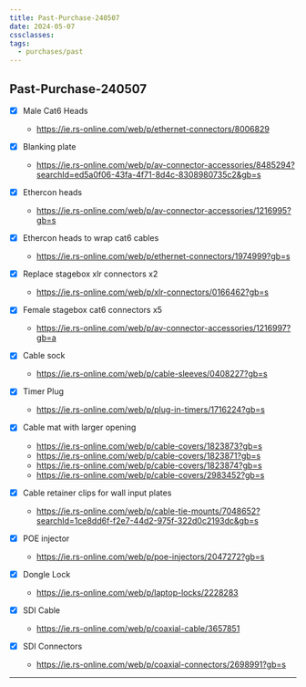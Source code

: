 ```yaml
---
title: Past-Purchase-240507
date: 2024-05-07
cssclasses: 
tags:
  - purchases/past
---
```


## Past-Purchase-240507

- [x] Male Cat6 Heads
	- https://ie.rs-online.com/web/p/ethernet-connectors/8006829
- [x] Blanking plate
	- https://ie.rs-online.com/web/p/av-connector-accessories/8485294?searchId=ed5a0f06-43fa-4f71-8d4c-8308980735c2&gb=s

- [x] Ethercon heads
	- https://ie.rs-online.com/web/p/av-connector-accessories/1216995?gb=s

- [x] Ethercon heads to wrap cat6 cables
	- https://ie.rs-online.com/web/p/ethernet-connectors/1974999?gb=s
- [x] Replace stagebox xlr connectors x2
	- https://ie.rs-online.com/web/p/xlr-connectors/0166462?gb=s
- [x] Female stagebox cat6 connectors x5
	- https://ie.rs-online.com/web/p/av-connector-accessories/1216997?gb=a
- [x] Cable sock
	- https://ie.rs-online.com/web/p/cable-sleeves/0408227?gb=s
- [x] Timer Plug
	- https://ie.rs-online.com/web/p/plug-in-timers/1716224?gb=s


- [x] Cable mat with larger opening
	- https://ie.rs-online.com/web/p/cable-covers/1823873?gb=s
	- https://ie.rs-online.com/web/p/cable-covers/1823871?gb=s
	- https://ie.rs-online.com/web/p/cable-covers/1823874?gb=s
	- https://ie.rs-online.com/web/p/cable-covers/2983452?gb=s

- [x] Cable retainer clips for wall input plates
	- https://ie.rs-online.com/web/p/cable-tie-mounts/7048652?searchId=1ce8dd6f-f2e7-44d2-975f-322d0c2193dc&gb=s

- [x] POE injector
	- https://ie.rs-online.com/web/p/poe-injectors/2047272?gb=s
- [x] Dongle Lock
	- https://ie.rs-online.com/web/p/laptop-locks/2228283
- [x] SDI Cable
	- https://ie.rs-online.com/web/p/coaxial-cable/3657851
- [x] SDI Connectors
	- https://ie.rs-online.com/web/p/coaxial-connectors/2698991?gb=s

---